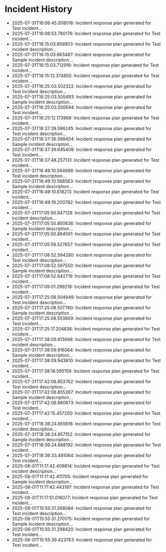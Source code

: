 # Incident History

- 2025-07-31T16:06:45.008016: Incident response plan generated for Test incident...
- 2025-07-31T16:06:53.780176: Incident response plan generated for Test incident...
- 2025-07-31T16:15:03.659903: Incident response plan generated for Test incident description...
- 2025-07-31T16:15:03.663487: Incident response plan generated for Sample incident description...
- 2025-07-31T16:15:03.712916: Incident response plan generated for Test incident...
- 2025-07-31T16:15:12.374855: Incident response plan generated for Test incident...
- 2025-07-31T16:25:03.502322: Incident response plan generated for Test incident description...
- 2025-07-31T16:25:03.505493: Incident response plan generated for Sample incident description...
- 2025-07-31T16:25:03.550694: Incident response plan generated for Test incident...
- 2025-07-31T16:25:12.173968: Incident response plan generated for Test incident...
- 2025-07-31T16:37:39.596245: Incident response plan generated for Test incident description...
- 2025-07-31T16:37:39.599404: Incident response plan generated for Sample incident description...
- 2025-07-31T16:37:39.645408: Incident response plan generated for Test incident...
- 2025-07-31T16:37:48.257131: Incident response plan generated for Test incident...
- 2025-07-31T16:49:10.564686: Incident response plan generated for Test incident description...
- 2025-07-31T16:49:10.568563: Incident response plan generated for Sample incident description...
- 2025-07-31T16:49:10.618213: Incident response plan generated for Test incident...
- 2025-07-31T16:49:19.200782: Incident response plan generated for Test incident...
- 2025-07-31T17:05:50.847128: Incident response plan generated for Test incident description...
- 2025-07-31T17:05:50.850636: Incident response plan generated for Sample incident description...
- 2025-07-31T17:05:50.894561: Incident response plan generated for Test incident...
- 2025-07-31T17:05:59.527657: Incident response plan generated for Test incident...
- 2025-07-31T17:08:52.594280: Incident response plan generated for Test incident description...
- 2025-07-31T17:08:52.597550: Incident response plan generated for Sample incident description...
- 2025-07-31T17:08:52.642719: Incident response plan generated for Test incident...
- 2025-07-31T17:09:01.299218: Incident response plan generated for Test incident...
- 2025-07-31T17:25:08.504949: Incident response plan generated for Test incident description...
- 2025-07-31T17:25:08.507760: Incident response plan generated for Sample incident description...
- 2025-07-31T17:25:08.553809: Incident response plan generated for Test incident...
- 2025-07-31T17:25:17.204836: Incident response plan generated for Test incident...
- 2025-07-31T17:38:09.913668: Incident response plan generated for Test incident description...
- 2025-07-31T17:38:09.916064: Incident response plan generated for Sample incident description...
- 2025-07-31T17:38:09.943810: Incident response plan generated for Test incident...
- 2025-07-31T17:38:18.595159: Incident response plan generated for Test incident...
- 2025-07-31T17:42:06.853762: Incident response plan generated for Test incident description...
- 2025-07-31T17:42:06.855267: Incident response plan generated for Sample incident description...
- 2025-07-31T17:42:06.880873: Incident response plan generated for Test incident...
- 2025-07-31T17:42:15.457200: Incident response plan generated for Test incident...
- 2025-07-31T18:36:24.855616: Incident response plan generated for Test incident description...
- 2025-07-31T18:36:24.857152: Incident response plan generated for Sample incident description...
- 2025-07-31T18:36:24.888192: Incident response plan generated for Test incident...
- 2025-07-31T18:36:33.481064: Incident response plan generated for Test incident...
- 2025-08-01T11:17:42.409814: Incident response plan generated for Test incident description...
- 2025-08-01T11:17:42.411705: Incident response plan generated for Sample incident description...
- 2025-08-01T11:17:42.443197: Incident response plan generated for Test incident...
- 2025-08-01T11:17:51.016077: Incident response plan generated for Test incident...
- 2025-08-01T15:55:31.268084: Incident response plan generated for Test incident description...
- 2025-08-01T15:55:31.270175: Incident response plan generated for Sample incident description...
- 2025-08-01T15:55:31.298420: Incident response plan generated for Test incident...
- 2025-08-01T15:55:39.423763: Incident response plan generated for Test incident...
